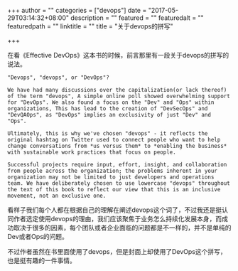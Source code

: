 +++
author = ""
categories = ["devops"]
date = "2017-05-29T03:14:32+08:00"
description = ""
featured = ""
featuredalt = ""
featuredpath = ""
linktitle = ""
title = "关于devops的拼写"

+++

在看《Effective DevOps》这本书的时候，前言那里有一段关于devops的拼写的说法。

`"Devops", "devops", or "DevOps"?`

`We have had many discussions over the capitalization(or lack thereof) of the term "devops", A simple online poll showed overwhelming support for "DevOps". We also found a focus on the "Dev" and "Ops" within organizations, This has lead to the creation of "DevSecOps" and "DevQAOps", as "DevOps" implies an exclusivity of just "Dev" and "Ops".`

`Ultimately, this is why we've chosen "devops" - it reflects the original hashtag on Twitter used to connect people who want to help change conversations from *us versus them* to *enabling the business* with sustainable work practices that focus on people.`

`Successful projects require input, effort, insight, and collaboration from people across the organization; the problems inherent in your organization may not be limited to just developers and operations team. We have deliberately chosen to use lowercase "devops" throughout the text of this book to reflect our view that this is an inclusive movement, not an exclusive one.
`

看样子我们每个人都在根据自己的理解在阐述devops这个词了，不过我还是挺认同作者选定使用devops的理由，我们应该聚焦于业务怎么持续化发展本身，而成功取决于很多的因素，每个团队或者企业面临的问题都是不一样的，并不是单纯的Dev或者Ops的问题。

不过作者虽然在书里面使用了devops，但是封面上却使用了DevOps这个拼写，也是挺有趣的一件事情。